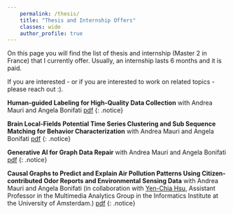 ```yaml
---
    permalink: /thesis/
    title: "Thesis and Internship Offers"
    classes: wide
    author_profile: true
---
```


On this page you will find the list of thesis and internship (Master 2 in France) that I currently offer. Usually, an internship lasts 6 months and it is paid.

If you are interested - or if you are interested to work on related topics - please reach out :).

**Human-guided Labeling for High-Quality Data Collection** with Andrea Mauri and Angela Bonifati [pdf](https://drive.google.com/file/d/1d8yX9oWADB0s1D7d3KOvJCW1xp4PH44T/view?usp=sharing)
{: .notice} 

**Brain Local-Fields Potential Time Series Clustering and Sub Sequence Matching for Behavior Characterization** with Andrea Mauri and Angela Bonifati [pdf](https://drive.google.com/file/d/1ozu9fufLGIXA_VD8e3omplL3wVcZ7GNa/view?usp=sharing)
{: .notice} 

**Generative AI for Graph Data Repair** with Andrea Mauri and Angela Bonifati [pdf](https://drive.google.com/file/d/1YEhRY8AYFjRRyhqS9NbczZlo4DaHuT2b/view?usp=sharing)
{: .notice} 

**Causal Graphs to Predict and Explain Air Pollution Patterns Using Citizen-contributed Odor Reports and Environmental Sensing Data** with Andrea Mauri and Angela Bonifati (in collaboration with [Yen-Chia Hsu](http://yenchiah.me),
Assistant Professor in the Multimedia Analytics Group in the Informatics Institute at the University of Amsterdam.) [pdf](https://drive.google.com/file/d/1L-GCQKw5nu_kv2kkik49pyMtExmqh6C1/view?usp=sharing)
{: .notice} 
